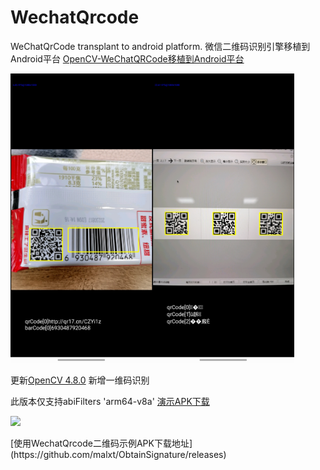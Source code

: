 # WechatQrcode
WeChatQrCode transplant to android platform.
微信二维码识别引擎移植到Android平台
[OpenCV-WeChatQRCode移植到Android平台](https://blog.csdn.net/SportHappy/article/details/116745415)

<p align="left">
  <img src="/Screenshot/Screenshot_20230823_150115_com.malt.wechat_qrcode.jpg" width="45%"><img src="/Screenshot/Screenshot_20230823_154024_com.malt.wechat_qrcode.jpg" width="45%">
</p>

更新[OpenCV 4.8.0](https://github.com/MALTF/WechatQrcode/tree/master/opencv4.8.0) 新增一维码识别

此版本仅支持abiFilters 'arm64-v8a'
[演示APK下载](https://github.com/MALTF/WechatQrcode/releases)

<p align="left">
  <img src="https://github.com/malxt/ObtainSignature/blob/master/WechatQrcode_mini.gif" width="40%">
</p>
[使用WechatQrcode二维码示例APK下载地址](https://github.com/malxt/ObtainSignature/releases)
